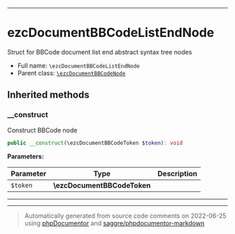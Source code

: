 ***

# ezcDocumentBBCodeListEndNode

Struct for BBCode document list end abstract syntax tree nodes



* Full name: `\ezcDocumentBBCodeListEndNode`
* Parent class: [`\ezcDocumentBBCodeNode`](./ezcDocumentBBCodeNode.md)






## Inherited methods


### __construct

Construct BBCode node

```php
public __construct(\ezcDocumentBBCodeToken $token): void
```








**Parameters:**

| Parameter | Type | Description |
|-----------|------|-------------|
| `$token` | **\ezcDocumentBBCodeToken** |  |




***


***
> Automatically generated from source code comments on 2022-06-25 using [phpDocumentor](http://www.phpdoc.org/) and [saggre/phpdocumentor-markdown](https://github.com/Saggre/phpDocumentor-markdown)
